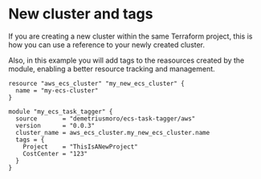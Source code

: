 # New cluster and tags

If you are creating a new cluster within the same Terraform project, this is how you can use a reference to your newly created cluster.

Also, in this example you will add tags to the reasources created by the module, enabling a better resource tracking and management.

```hcl
resource "aws_ecs_cluster" "my_new_ecs_cluster" {
  name = "my-ecs-cluster"
}

module "my_ecs_task_tagger" {
  source       = "demetriusmoro/ecs-task-tagger/aws"
  version      = "0.0.3"
  cluster_name = aws_ecs_cluster.my_new_ecs_cluster.name
  tags = {
    Project    = "ThisIsANewProject"
    CostCenter = "123"
  }
}

```
